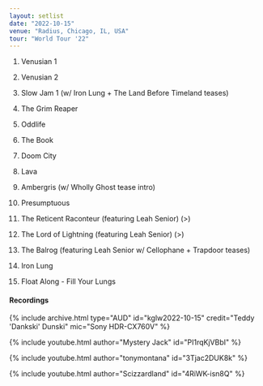 ```yaml
---
layout: setlist
date: "2022-10-15"
venue: "Radius, Chicago, IL, USA"
tour: "World Tour '22"
---
```



 1. Venusian 1

 2. Venusian 2

 3. Slow Jam 1
    (w/ Iron Lung + The Land Before Timeland teases)

 4. The Grim Reaper

 5. Oddlife

 6. The Book

 7. Doom City

 8. Lava

 9. Ambergris
    (w/ Wholly Ghost tease intro)

10. Presumptuous

11. The Reticent Raconteur
    (featuring Leah Senior) (>)

12. The Lord of Lightning
    (featuring Leah Senior) (>)

13. The Balrog
    (featuring Leah Senior w/ Cellophane + Trapdoor teases)

14. Iron Lung

15. Float Along - Fill Your Lungs


#### Recordings

{% include archive.html type="AUD" id="kglw2022-10-15" credit="Teddy 'Dankski' Dunski" mic="Sony HDR-CX760V" %}

{% include youtube.html author="Mystery Jack" id="PI1rqKjVBbI" %}

{% include youtube.html author="tonymontana" id="3Tjac2DUK8k" %}

{% include youtube.html author="Scizzardland" id="4RiWK-isn8Q" %}

